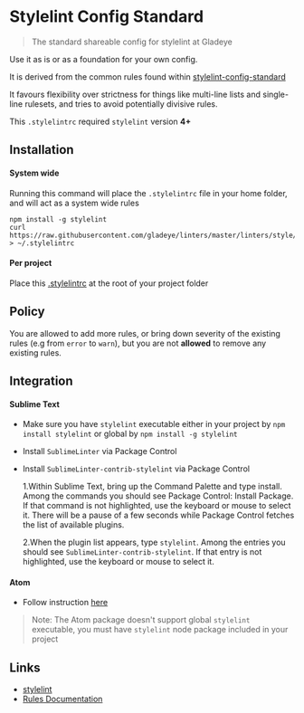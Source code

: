 # Stylelint Config Standard

> The standard shareable config for stylelint at Gladeye

Use it as is or as a foundation for your own config.

It is derived from the common rules found within [stylelint-config-standard](https://github.com/stylelint/stylelint-config-standard)

It favours flexibility over strictness for things like multi-line lists and single-line rulesets, and tries to avoid potentially divisive rules.

This `.stylelintrc` required `stylelint` version **4+**

## Installation

#### System wide

Running this command will place the `.stylelintrc` file in your home folder, and will act as a system wide rules

```
npm install -g stylelint
curl https://raw.githubusercontent.com/gladeye/linters/master/linters/style/.stylelintrc > ~/.stylelintrc
```

#### Per project

Place this [.stylelintrc](https://raw.githubusercontent.com/gladeye/linters/master/linters/style/.stylelintrc) at the root of your project folder

## Policy

You are allowed to add more rules, or bring down severity of the existing rules (e.g from `error` to `warn`), but you are not **allowed** to remove any existing rules.

## Integration

#### Sublime Text

- Make sure you have `stylelint` executable either in your project by `npm install stylelint` or global by `npm install -g stylelint`

- Install `SublimeLinter` via Package Control

- Install `SublimeLinter-contrib-stylelint` via Package Control

    1.Within Sublime Text, bring up the Command Palette and type install. Among the commands you should see Package Control: Install Package. If that command is not highlighted, use the keyboard or mouse to select it. There will be a pause of a few seconds while Package Control fetches the list of available plugins.

    2.When the plugin list appears, type `stylelint`. Among the entries you should see `SublimeLinter-contrib-stylelint`. If that entry is not highlighted, use the keyboard or mouse to select it.

#### Atom

- Follow instruction [here](https://atom.io/packages/linter-stylelint)

> Note: The Atom package doesn't support global `stylelint` executable, you must have `stylelint` node package included in your project

## Links

- [stylelint](https://github.com/stylelint/stylelint)
- [Rules Documentation](https://github.com/stylelint/stylelint/blob/master/docs/user-guide/rules.md)
